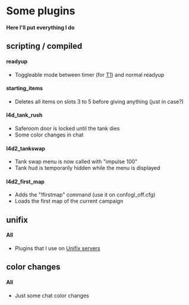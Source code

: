 # Some plugins
**Here I'll put everything I do**

## scripting / compiled
#### readyup
- Toggleable mode between timer (for [T1](https://github.com/misdocumeno/Unifix_T1)) and normal readyup

#### starting_items
- Deletes all items on slots 3 to 5 before giving anything (just in case?)

#### l4d_tank_rush
- Saferoom door is locked until the tank dies
- Some color changes in chat

#### l4d2_tankswap
- Tank swap menu is now called with "impulse 100"
- Tank hud is temporarily hidden while the menu is displayed

#### l4d2_first_map
- Adds the "!firstmap" command (use it on confogl_off.cfg)
- Loads the first map of the current campaign

## unifix
#### All
- Plugins that I use on [Unifix servers](https://steamcommunity.com/groups/UnifixServers)

## color changes
#### All
- Just some chat color changes
